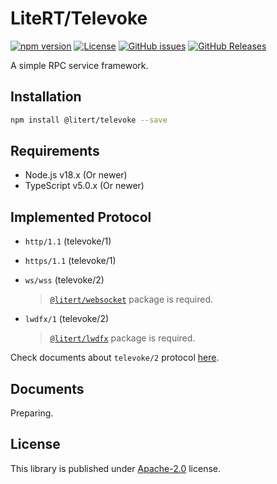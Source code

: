 # LiteRT/Televoke

[![npm version](https://img.shields.io/npm/v/@litert/televoke.svg?colorB=brightgreen)](https://www.npmjs.com/package/@litert/televoke "Stable Version")
[![License](https://img.shields.io/npm/l/@litert/televoke.svg?maxAge=2592000?style=plastic)](https://github.com/litert/televoke/blob/master/LICENSE)
[![GitHub issues](https://img.shields.io/github/issues/litert/televoke.js.svg)](https://github.com/litert/televoke.js/issues)
[![GitHub Releases](https://img.shields.io/github/release/litert/televoke.js.svg)](https://github.com/litert/televoke.js/releases "Stable Release")

A simple RPC service framework.

## Installation

```sh
npm install @litert/televoke --save
```

## Requirements

- Node.js v18.x (Or newer)
- TypeScript v5.0.x (Or newer)

## Implemented Protocol

- `http/1.1`  (televoke/1)
- `https/1.1` (televoke/1)
- `ws/wss`    (televoke/2)

    > [`@litert/websocket`](https://github.com/litert/websocket.js) package is required.

- `lwdfx/1`   (televoke/2)

    > [`@litert/lwdfx`](https://github.com/litert/lwdfx.js) package is required.

Check documents about `televoke/2` protocol [here](./docs/Televoke_v2.md).

## Documents

Preparing.

## License

This library is published under [Apache-2.0](./LICENSE) license.
